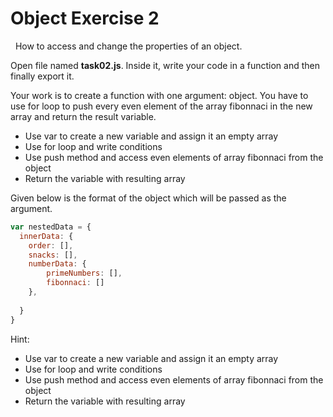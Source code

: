 # Object Exercise 2
  
How to access and change the properties of an object.


Open file named **task02.js**. Inside it, write your code in a function and then finally 
export it.

Your work is to create a function with one argument: object. You have to use for loop to
 push every even element of the array fibonnaci in the new array and return the 
result variable.


* Use var to create a new variable and assign it an empty array
* Use for loop and write conditions
* Use push method and access even elements of array fibonnaci from the object
* Return the variable with resulting array


Given below is the format of the object which will be passed as the argument.

```js
var nestedData = {
  innerData: {
    order: [],
    snacks: [],
    numberData: {
        primeNumbers: [],
        fibonnaci: []
    },
    
  }
}
```

Hint:

- Use var to create a new variable and assign it an empty array
- Use for loop and write conditions
- Use push method and access even elements of array fibonnaci from the object
- Return the variable with resulting array
